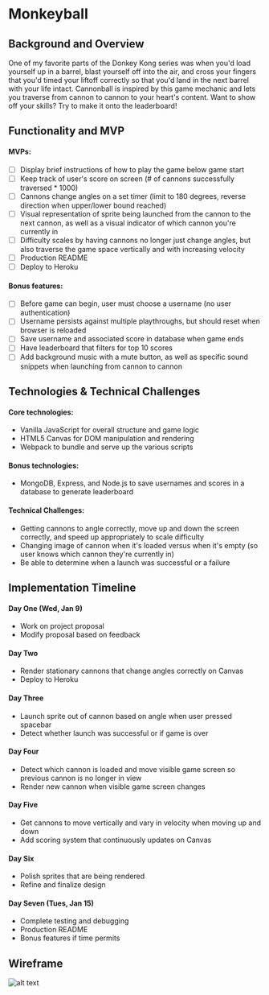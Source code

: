 # Monkeyball

## Background and Overview

One of my favorite parts of the Donkey Kong series was when you'd load yourself up in a barrel, blast yourself off into the air, and cross your fingers that you'd timed your liftoff correctly so that you'd land in the next barrel with your life intact. Cannonball is inspired by this game mechanic and lets you traverse from cannon to cannon to your heart's content. Want to show off your skills? Try to make it onto the leaderboard!

## Functionality and MVP

#### MVPs:

- [ ] Display brief instructions of how to play the game below game start
- [ ] Keep track of user's score on screen (# of cannons successfully traversed \* 1000)
- [ ] Cannons change angles on a set timer (limit to 180 degrees, reverse direction when upper/lower bound reached)
- [ ] Visual representation of sprite being launched from the cannon to the next cannon, as well as a visual indicator of which cannon you're currently in
- [ ] Difficulty scales by having cannons no longer just change angles, but also traverse the game space vertically and with increasing velocity
- [ ] Production README
- [ ] Deploy to Heroku

#### Bonus features:

- [ ] Before game can begin, user must choose a username (no user authentication)
- [ ] Username persists against multiple playthroughs, but should reset when browser is reloaded
- [ ] Save username and associated score in database when game ends
- [ ] Have leaderboard that filters for top 10 scores
- [ ] Add background music with a mute button, as well as specific sound snippets when launching from cannon to cannon

## Technologies & Technical Challenges

#### Core technologies:

- Vanilla JavaScript for overall structure and game logic
- HTML5 Canvas for DOM manipulation and rendering
- Webpack to bundle and serve up the various scripts

#### Bonus technologies:

- MongoDB, Express, and Node.js to save usernames and scores in a database to generate leaderboard

#### Technical Challenges:

- Getting cannons to angle correctly, move up and down the screen correctly, and speed up appropriately to scale difficulty
- Changing image of cannon when it's loaded versus when it's empty (so user knows which cannon they're currently in)
- Be able to determine when a launch was successful or a failure

## Implementation Timeline

#### Day One (Wed, Jan 9)

- Work on project proposal
- Modify proposal based on feedback

#### Day Two

- Render stationary cannons that change angles correctly on Canvas
- Deploy to Heroku

#### Day Three

- Launch sprite out of cannon based on angle when user pressed spacebar
- Detect whether launch was successful or if game is over

#### Day Four

- Detect which cannon is loaded and move visible game screen so previous cannon is no longer in view
- Render new cannon when visible game screen changes

#### Day Five

- Get cannons to move vertically and vary in velocity when moving up and down
- Add scoring system that continuously updates on Canvas

#### Day Six

- Polish sprites that are being rendered
- Refine and finalize design

#### Day Seven (Tues, Jan 15)

- Complete testing and debugging
- Production README
- Bonus features if time permits

## Wireframe

![alt text](https://res.cloudinary.com/craftsy/image/upload/v1547064955/JS%20/drawing.png)
